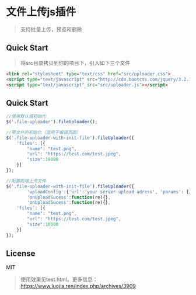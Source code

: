 # 文件上传js插件
> 支持批量上传，预览和删除

## Quick Start
>将src目录拷贝到你的项目下，引入如下三个文件

``` html
<link rel="stylesheet" type="text/css" href="src/uploader.css">
<script type="text/javascript" src="http://cdn.bootcss.com/jquery/3.2.1/jquery.min.js"></script>
<script type="text/javascript" src="src/uploader.js"></script>
```

## Quick Start
```js
//使用默认值初始化
$('.file-uploader').fileUploader();

//带文件的初始化（适用于编辑页面）
$('.file-uploader-with-init-file').fileUploader({
    'files': [{
        "name": "test.png",
        "url": "https://test.com/test.jpeg",
        "size":10000
    }]
});

//配置前端上传文件
$('.file-uploader-with-init-file').fileUploader({
        'uploadConfig':{'url':'your server upload adress', 'params': {//your server upload auth params}}
        'onUploadSucess':function(re){},
        'onUploadSucess':function(re){},
    'files': [{
        "name": "test.png",
        "url": "https://test.com/test.jpeg",
        "size":10000
    }]
});
```
## License
MIT

>使用效果见test.html。更多信息：https://www.luojia.ren/index.php/archives/3909
